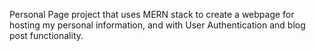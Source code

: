 Personal Page project that uses MERN stack to create a webpage for hosting my personal information, and with User Authentication and blog post functionality.
